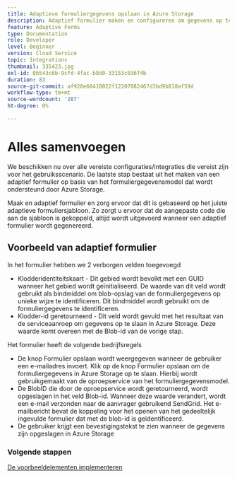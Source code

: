 ```yaml
---
title: Adaptieve formuliergegevens opslaan in Azure Storage
description: Adaptief formulier maken en configureren om gegevens op te slaan in Azure Storage
feature: Adaptive Forms
type: Documentation
role: Developer
level: Beginner
version: Cloud Service
topic: Integrations
thumbnail: 335423.jpg
exl-id: 0b543c6b-9cfd-4fac-b8d0-33153c036f4b
duration: 83
source-git-commit: af928e60410022f12207082467d3bd9b818af59d
workflow-type: tm+mt
source-wordcount: '287'
ht-degree: 0%

---
```


# Alles samenvoegen

We beschikken nu over alle vereiste configuraties/integraties die vereist zijn voor het gebruiksscenario. De laatste stap bestaat uit het maken van een adaptief formulier op basis van het formuliergegevensmodel dat wordt ondersteund door Azure Storage.

Maak en adaptief formulier en zorg ervoor dat dit is gebaseerd op het juiste adaptieve formuliersjabloon. Zo zorgt u ervoor dat de aangepaste code die aan de sjabloon is gekoppeld, altijd wordt uitgevoerd wanneer een adaptief formulier wordt gegenereerd.

## Voorbeeld van adaptief formulier

In het formulier hebben we 2 verborgen velden toegevoegd

* Klodderidentiteitskaart - Dit gebied wordt bevolkt met een GUID wanneer het gebied wordt geïnitialiseerd. De waarde van dit veld wordt gebruikt als bindmiddel om blob-opslag van de formuliergegevens op unieke wijze te identificeren. Dit bindmiddel wordt gebruikt om de formuliergegevens te identificeren.
* Klodder-id geretourneerd - Dit veld wordt gevuld met het resultaat van de serviceaanroep om gegevens op te slaan in Azure Storage. Deze waarde komt overeen met de Blob-id van de vorige stap.

Het formulier heeft de volgende bedrijfsregels

* De knop Formulier opslaan wordt weergegeven wanneer de gebruiker een e-mailadres invoert. Klik op de knop Formulier opslaan om de formuliergegevens in Azure Storage op te slaan. Hierbij wordt gebruikgemaakt van de oproepservice van het formuliergegevensmodel.
* De BlobID die door de oproepservice wordt geretourneerd, wordt opgeslagen in het veld Blob-id. Wanneer deze waarde verandert, wordt een e-mail verzonden naar de aanvrager gebruikend SendGrid. Het e-mailbericht bevat de koppeling voor het openen van het gedeeltelijk ingevulde formulier dat met de blob-id is geïdentificeerd.
* De gebruiker krijgt een bevestigingstekst te zien wanneer de gegevens zijn opgeslagen in Azure Storage

### Volgende stappen

[De voorbeeldelementen implementeren](./deploy-sample-assets.md)
